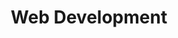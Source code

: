 ---
title: 'Web Development'
pubDate: 2025-08-25
description: 'Aspiring web developer'
camera: 'Nikon D3100'
image:
    url: 'spidey.jpg'
    alt: 'Spider dancing on web'
tags: []
---